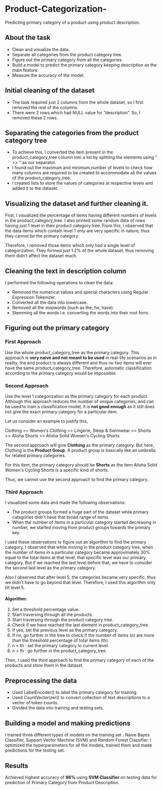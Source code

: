 # Product-Categorization-
Predicting primary category of a product using product description.

## About the task
- Clean and visualize the data.
- Separate all categories from the product category tree.
- Figure out the primary category from all the categories.
- Build a model to predict the primary category keeping description as the main feature.
- Measure the accuracy of the model.

## Initial cleaning of the dataset
- The task required just 2 columns from the whole dataset, so I first removed the rest of the columns.
- There were 2 rows which had NULL value for “description”. So, I removed these 2 rows. 
 
## Separating the categories from the product category tree
- To achieve this, I converted the item present in the product_category_tree column into a list by splitting the elements using " >> " as our separator. 
- I found out the maximum and minimum number of levels to check how many columns are required to be created to accommodate all the values of the product_category_tree.
- I created lists to store the values of categories at respective levels and added it to the dataset.
 
## Visualizing the dataset and further cleaning it.
First, I visualized the percentage of items having different numbers of levels in the product_category_tree.
I also printed some random data of rows having just 1 level in their product category tree.
From this, I observed that the data items which contain level 1 only are very specific in nature, thus they cannot be the primary category.

Therefore, l removed those items which only had a single level of categorization.
They formed just 1.2% of the whole dataset, thus removing them didn’t affect the dataset much.
 
## Cleaning the text in description column
I performed the following operations to clean the data:
- Removed the numerical values and special characters using Regular Expression Tokenizer.
- Converted all the data into lowercase.
- Removed all the stopwords (such as the, he, have).
- Stemming all the words i.e. converting the words into their root form. 

## Figuring out the primary category
 
### First Approach 
Use the whole product_category_tree as the primary category.
 This approach is <b>very naive and not meant to be used</b> in real-life scenarios as in reality, the end product is always different and thus no two items will ever have the same product_category_tree.
Therefore, automatic classification according to the primary category would be impossible.
 
### Second Approach
Use the level 1 categorization as the primary category for each product. Although this approach reduces the number of unique categories, and can be used to train a classification model, it is <b>not good enough</b> as it still does not give the exact primary category for a particular item.
 
Let us consider an example to justify this,
 
Clothing >> Women's Clothing >> Lingerie, Sleep & Swimwear >> Shorts >> Alisha Shorts >> Alisha Solid Women's Cycling Shorts
 
The second approach will give <b>Clothing</b> as the primary category. But here, Clothing is the <b>Product Group</b>. A product group is basically like an umbrella for related primary categories.
 
For this item, the primary category should be <b>Shorts</b> as the item Alisha Solid Women's Cycling Shorts is a specific kind of shorts.
 
Thus, we cannot use the second approach to find the primary category.

### Third Approach
I visualized some data and made the following observations:
- The product groups formed a huge part of the dataset while primary categories didn’t have that broad range of items.
- When the number of items in a particular category started decreasing in number, we started moving from product groups towards the primary key.
 
I used these observations to figure out an algorithm to find the primary category. I observed that while moving in the product category tree, when the number of items in a particular category became approximately 30% equal to the total items at that level, that specific level was our primary category. But if we reached the last level before that, we have to consider the second last level as the primary category.
 
Also I observed that after level 5, the categories became very specific, thus we didn't have to go beyond that level. Therefore, I used this algorithm only till level 5.
#### Algorithm:
1. Set a threshold percentage value.
2. Start traversing through all the products.
3. Start traversing through the product category tree.
4. Check if we have reached the last element in product_category_tree.
5. If yes, set the previous level as the primary category.
6. If no, go further in the tree to check if the number of items (n) are more than the threshold percentage of total items (th).
7. n < th : set the primary category to current level.
8. n > th : go further in the product_category_tree.

Then, I used the third approach to find the primary category of each of the products and store them in the dataset.

## Preprocessing the data
- Used LabelEncoder() to label the primary category for training.
- Used CountVectorizer() to convert collection of text descriptions to a vector of token counts.
- Divided the data into training and testing sets.

## Building a model and making predictions
I trained three different types of models on the training set : Naive Bayes Classifier, Support Vector Machine (SVM) and Random Forest Classifier.
I optimized the hyperparameters for all the models, trained them and made predictions for the testing set.

## Results
Achieved highest accuracy of <b>96%</b> using <b>SVM Classifier</b> on testing data for prediction of Primary Category from Product Description.



